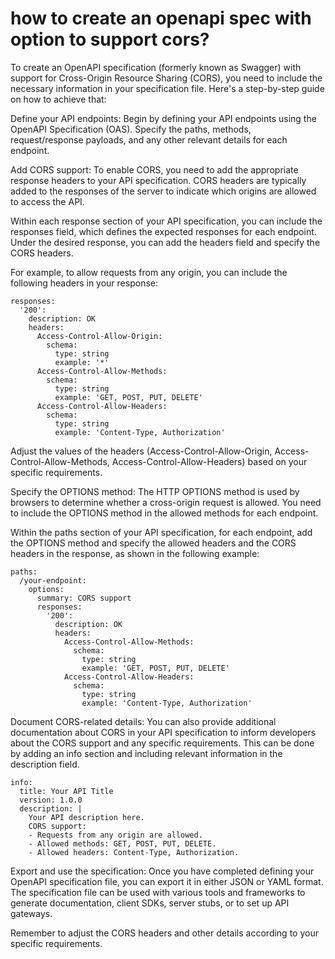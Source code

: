 # how to create an openapi spec with option to support cors?

To create an OpenAPI specification (formerly known as Swagger) with support for Cross-Origin Resource Sharing (CORS), you need to include the necessary information in your specification file. Here's a step-by-step guide on how to achieve that:

Define your API endpoints: Begin by defining your API endpoints using the OpenAPI Specification (OAS). Specify the paths, methods, request/response payloads, and any other relevant details for each endpoint.

Add CORS support: To enable CORS, you need to add the appropriate response headers to your API specification. CORS headers are typically added to the responses of the server to indicate which origins are allowed to access the API.

Within each response section of your API specification, you can include the responses field, which defines the expected responses for each endpoint. Under the desired response, you can add the headers field and specify the CORS headers.

For example, to allow requests from any origin, you can include the following headers in your response:

    responses:
      '200':
        description: OK
        headers:
          Access-Control-Allow-Origin:
            schema:
              type: string
              example: '*'
          Access-Control-Allow-Methods:
            schema:
              type: string
              example: 'GET, POST, PUT, DELETE'
          Access-Control-Allow-Headers:
            schema:
              type: string
              example: 'Content-Type, Authorization'
Adjust the values of the headers (Access-Control-Allow-Origin, Access-Control-Allow-Methods, Access-Control-Allow-Headers) based on your specific requirements.

Specify the OPTIONS method: The HTTP OPTIONS method is used by browsers to determine whether a cross-origin request is allowed. You need to include the OPTIONS method in the allowed methods for each endpoint.

Within the paths section of your API specification, for each endpoint, add the OPTIONS method and specify the allowed headers and the CORS headers in the response, as shown in the following example:

    paths:
      /your-endpoint:
        options:
          summary: CORS support
          responses:
            '200':
              description: OK
              headers:
                Access-Control-Allow-Methods:
                  schema:
                    type: string
                    example: 'GET, POST, PUT, DELETE'
                Access-Control-Allow-Headers:
                  schema:
                    type: string
                    example: 'Content-Type, Authorization'
Document CORS-related details: You can also provide additional documentation about CORS in your API specification to inform developers about the CORS support and any specific requirements. This can be done by adding an info section and including relevant information in the description field.

    info:
      title: Your API Title
      version: 1.0.0
      description: |
        Your API description here.
        CORS support:
        - Requests from any origin are allowed.
        - Allowed methods: GET, POST, PUT, DELETE.
        - Allowed headers: Content-Type, Authorization.
Export and use the specification: Once you have completed defining your OpenAPI specification file, you can export it in either JSON or YAML format. The specification file can be used with various tools and frameworks to generate documentation, client SDKs, server stubs, or to set up API gateways.

Remember to adjust the CORS headers and other details according to your specific requirements.
